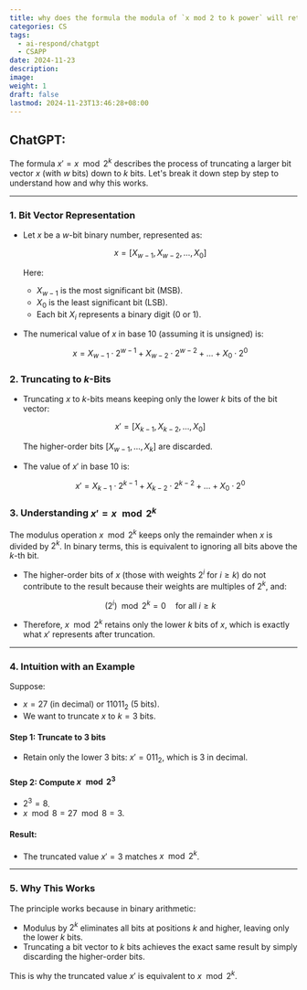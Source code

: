 ```yaml
---
title: why does the formula the modula of `x mod 2 to k power` will retain k bits
categories: CS
tags:
  - ai-respond/chatgpt
  - CSAPP
date: 2024-11-23
description: 
image: 
weight: 1
draft: false
lastmod: 2024-11-23T13:46:28+08:00
---
```

## **ChatGPT:**

The formula $x' = x \mod 2^k$ describes the process of truncating a larger bit vector $x$ (with $w$ bits) down to $k$ bits. Let's break it down step by step to understand how and why this works.

* * *

### 1. **Bit Vector Representation**

* Let $x$ be a $w$-bit binary number, represented as:
    
    $$x = [X_{w-1}, X_{w-2}, \dots, X_0]$$
    
    Here:
    
    * $X_{w-1}$ is the most significant bit (MSB).
    * $X_0$ is the least significant bit (LSB).
    * Each bit $X_i$ represents a binary digit (0 or 1).
* The numerical value of $x$ in base 10 (assuming it is unsigned) is:
    
    $$x = X_{w-1} \cdot 2^{w-1} + X_{w-2} \cdot 2^{w-2} + \dots + X_0 \cdot 2^0$$

### 2. **Truncating to $k$-Bits**

* Truncating $x$ to $k$-bits means keeping only the lower $k$ bits of the bit vector:
    
    $$x' = [X_{k-1}, X_{k-2}, \dots, X_0]$$
    
    The higher-order bits $[X_{w-1}, \dots, X_k]$ are discarded.
    
* The value of $x'$ in base 10 is:
    
    $$x' = X_{k-1} \cdot 2^{k-1} + X_{k-2} \cdot 2^{k-2} + \dots + X_0 \cdot 2^0$$

### 3. **Understanding $x' = x \mod 2^k$**

The modulus operation $x \mod 2^k$ keeps only the remainder when $x$ is divided by $2^k$. In binary terms, this is equivalent to ignoring all bits above the $k$-th bit.

* The higher-order bits of $x$ (those with weights $2^i$ for $i \geq k$) do not contribute to the result because their weights are multiples of $2^k$, and:
    
    $$(2^i) \mod 2^k = 0 \quad \text{for all } i \geq k$$
* Therefore, $x \mod 2^k$ retains only the lower $k$ bits of $x$, which is exactly what $x'$ represents after truncation.
    

* * *

### 4. **Intuition with an Example**

Suppose:

* $x = 27$ (in decimal) or $11011_2$ (5 bits).
* We want to truncate $x$ to $k = 3$ bits.

#### Step 1: Truncate to 3 bits

* Retain only the lower 3 bits: $x' = 011_2$, which is $3$ in decimal.

#### Step 2: Compute $x \mod 2^3$

* $2^3 = 8$.
* $x \mod 8 = 27 \mod 8 = 3$.

#### Result:

* The truncated value $x' = 3$ matches $x \mod 2^k$.

* * *

### 5. **Why This Works**

The principle works because in binary arithmetic:

* Modulus by $2^k$ eliminates all bits at positions $k$ and higher, leaving only the lower $k$ bits.
* Truncating a bit vector to $k$ bits achieves the exact same result by simply discarding the higher-order bits.

This is why the truncated value $x'$ is equivalent to $x \mod 2^k$.